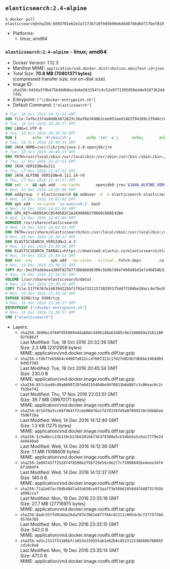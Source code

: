 ## `elasticsearch:2.4-alpine`

```console
$ docker pull elasticsearch@sha256:6893701e62e2a7173b710f0d5699e6d4d8746d6d717bef819f4c18a117bc9c9f
```

-	Platforms:
	-	linux; amd64

### `elasticsearch:2.4-alpine` - linux; amd64

-	Docker Version: 1.12.3
-	Manifest MIME: `application/vnd.docker.distribution.manifest.v2+json`
-	Total Size: **70.8 MB (70801371 bytes)**  
	(compressed transfer size, not on-disk size)
-	Image ID: `sha256:643da3f9b475b49db0acdeba5633547c9c52e9771395058ed4e9187362dd7fdc`
-	Entrypoint: `["\/docker-entrypoint.sh"]`
-	Default Command: `["elasticsearch"]`

```dockerfile
# Tue, 18 Oct 2016 20:31:22 GMT
ADD file:7afbc23fda8b0b3872623c16af8e3490b2cee951aed14b3794389c2f946cc8c7 in / 
# Tue, 18 Oct 2016 20:39:57 GMT
ENV LANG=C.UTF-8
# Tue, 18 Oct 2016 20:39:58 GMT
RUN { 		echo '#!/bin/sh'; 		echo 'set -e'; 		echo; 		echo 'dirname "$(dirname "$(readlink -f "$(which javac || which java)")")"'; 	} > /usr/local/bin/docker-java-home 	&& chmod +x /usr/local/bin/docker-java-home
# Tue, 18 Oct 2016 20:40:34 GMT
ENV JAVA_HOME=/usr/lib/jvm/java-1.8-openjdk/jre
# Tue, 18 Oct 2016 20:40:35 GMT
ENV PATH=/usr/local/sbin:/usr/local/bin:/usr/sbin:/usr/bin:/sbin:/bin:/usr/lib/jvm/java-1.8-openjdk/jre/bin:/usr/lib/jvm/java-1.8-openjdk/bin
# Thu, 17 Nov 2016 21:47:51 GMT
ENV JAVA_VERSION=8u111
# Thu, 17 Nov 2016 21:47:52 GMT
ENV JAVA_ALPINE_VERSION=8.111.14-r0
# Thu, 17 Nov 2016 21:47:57 GMT
RUN set -x 	&& apk add --no-cache 		openjdk8-jre="$JAVA_ALPINE_VERSION" 	&& [ "$JAVA_HOME" = "$(docker-java-home)" ]
# Wed, 14 Dec 2016 14:02:00 GMT
RUN addgroup -S elasticsearch && adduser -S -G elasticsearch elasticsearch
# Wed, 14 Dec 2016 14:02:03 GMT
RUN apk add --no-cache 'su-exec>=0.2' bash
# Wed, 14 Dec 2016 14:02:04 GMT
ENV GPG_KEY=46095ACC8548582C1A2699A9D27D666CD88E42B4
# Wed, 14 Dec 2016 14:02:04 GMT
WORKDIR /usr/share/elasticsearch
# Wed, 14 Dec 2016 14:02:04 GMT
ENV PATH=/usr/share/elasticsearch/bin:/usr/local/sbin:/usr/local/bin:/usr/sbin:/usr/bin:/sbin:/bin:/usr/lib/jvm/java-1.8-openjdk/jre/bin:/usr/lib/jvm/java-1.8-openjdk/bin
# Mon, 19 Dec 2016 23:30:27 GMT
ENV ELASTICSEARCH_VERSION=2.4.3
# Mon, 19 Dec 2016 23:30:38 GMT
ENV ELASTICSEARCH_TARBALL=https://download.elastic.co/elasticsearch/elasticsearch/elasticsearch-2.4.3.tar.gz ELASTICSEARCH_TARBALL_ASC=https://download.elastic.co/elasticsearch/elasticsearch/elasticsearch-2.4.3.tar.gz.asc ELASTICSEARCH_TARBALL_SHA1=7f415b3598315c017b0733f50cd47aa837886a7f
# Mon, 19 Dec 2016 23:30:53 GMT
RUN set -ex; 		apk add --no-cache --virtual .fetch-deps 		ca-certificates 		gnupg 		openssl 		tar 	; 		wget -O elasticsearch.tar.gz "$ELASTICSEARCH_TARBALL"; 		if [ "$ELASTICSEARCH_TARBALL_SHA1" ]; then 		echo "$ELASTICSEARCH_TARBALL_SHA1 *elasticsearch.tar.gz" | sha1sum -c -; 	fi; 		if [ "$ELASTICSEARCH_TARBALL_ASC" ]; then 		wget -O elasticsearch.tar.gz.asc "$ELASTICSEARCH_TARBALL_ASC"; 		export GNUPGHOME="$(mktemp -d)"; 		gpg --keyserver ha.pool.sks-keyservers.net --recv-keys "$GPG_KEY"; 		gpg --batch --verify elasticsearch.tar.gz.asc elasticsearch.tar.gz; 		rm -r "$GNUPGHOME" elasticsearch.tar.gz.asc; 	fi; 		tar -xf elasticsearch.tar.gz --strip-components=1; 	rm elasticsearch.tar.gz; 		apk del .fetch-deps; 		mkdir -p ./plugins; 	for path in 		./data 		./logs 		./config 		./config/scripts 	; do 		mkdir -p "$path"; 		chown -R elasticsearch:elasticsearch "$path"; 	done; 		if [ "${ELASTICSEARCH_VERSION%%.*}" -gt 1 ]; then 		elasticsearch --version; 	else 		elasticsearch -v; 	fi
# Mon, 19 Dec 2016 23:30:55 GMT
COPY dir:5ec5fadebeaa388fd27b7738b6b8d6306c5b8b7d9ef468d45d3efa4b858b338f in ./config 
# Mon, 19 Dec 2016 23:30:55 GMT
VOLUME [/usr/share/elasticsearch/data]
# Mon, 19 Dec 2016 23:30:56 GMT
COPY file:51ff6767e146394225bf1f92ef321157302951f5dd7f20dbe20acc4e7be3043e in / 
# Mon, 19 Dec 2016 23:30:56 GMT
EXPOSE 9200/tcp 9300/tcp
# Mon, 19 Dec 2016 23:30:57 GMT
ENTRYPOINT ["/docker-entrypoint.sh"]
# Mon, 19 Dec 2016 23:30:57 GMT
CMD ["elasticsearch"]
```

-	Layers:
	-	`sha256:3690ec4760f95690944da86dc4496148a63d85c9e3100669a318110092f6862f`  
		Last Modified: Tue, 18 Oct 2016 20:32:39 GMT  
		Size: 2.3 MB (2312958 bytes)  
		MIME: application/vnd.docker.image.rootfs.diff.tar.gzip
	-	`sha256:cfdb77eb56b4c44907a822ccdf607323c1f42fd024b7db6be146dd049d95f305`  
		Last Modified: Tue, 18 Oct 2016 20:45:34 GMT  
		Size: 230.0 B  
		MIME: application/vnd.docker.image.rootfs.diff.tar.gzip
	-	`sha256:857cbad9cd9a8609720fe041554046e94f0813b64887c3c06eac0c2cfb2be741`  
		Last Modified: Thu, 17 Nov 2016 22:03:51 GMT  
		Size: 39.7 MB (39670171 bytes)  
		MIME: application/vnd.docker.image.rootfs.diff.tar.gzip
	-	`sha256:8c5d70a3cc04f964ff2c6e06070a1fd79339f49a0f099220c56b8da4fb90f19a`  
		Last Modified: Wed, 14 Dec 2016 14:12:40 GMT  
		Size: 1.3 KB (1275 bytes)  
		MIME: application/vnd.docker.image.rootfs.diff.tar.gzip
	-	`sha256:1c9a8bcc22b139cb21b6201687363f9380a5cb34bb5e5c6a17779e2d449440a0`  
		Last Modified: Wed, 14 Dec 2016 14:12:38 GMT  
		Size: 1.1 MB (1098609 bytes)  
		MIME: application/vnd.docker.image.rootfs.diff.tar.gzip
	-	`sha256:2e607437f2528f4f8590e2f58f29e59c9e277cf5908845be4eee34f46f1084f4`  
		Last Modified: Wed, 14 Dec 2016 14:12:37 GMT  
		Size: 140.0 B  
		MIME: application/vnd.docker.image.rootfs.diff.tar.gzip
	-	`sha256:71a2e67acf8db48d7a43a658ce9f3aa7f3e56b61054d4f440731f03ba098cce7`  
		Last Modified: Mon, 19 Dec 2016 23:35:18 GMT  
		Size: 27.7 MB (27716975 bytes)  
		MIME: application/vnd.docker.image.rootfs.diff.tar.gzip
	-	`sha256:8adc35ffd018da26daf07e7662e6f7f66c02211c005dc0c72775f39d9576e785`  
		Last Modified: Mon, 19 Dec 2016 23:35:15 GMT  
		Size: 542.0 B  
		MIME: application/vnd.docker.image.rootfs.diff.tar.gzip
	-	`sha256:ad3c2313f53106bfc1653e339555ab1e02b0c852312238b60b780992cd14c0a8`  
		Last Modified: Mon, 19 Dec 2016 23:35:14 GMT  
		Size: 471.0 B  
		MIME: application/vnd.docker.image.rootfs.diff.tar.gzip
